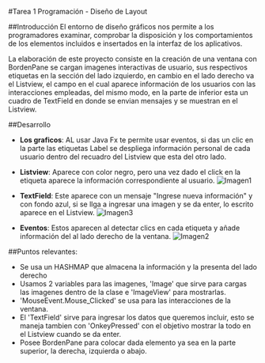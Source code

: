 #Tarea 1 Programación - Diseño de Layout 
<p>

</p>
##Introducción
El entorno de diseño gráficos nos permite a los programadores examinar, comprobar la disposición y los comportamientos de los elementos incluidos e insertados en la interfaz de los aplicativos. 

La elaboración de este proyecto consiste en la creación de una ventana con BordenPane se cargan imagenes interactivas de usuario, sus respectivos etiquetas en la sección del lado izquierdo, en cambio en el lado derecho va el Listview, el campo en el cual aparece información de los usuarios con las interacciones empleadas, del mismo modo, en la parte de inferior esta un cuadro de TextField en donde se envian mensajes y se muestran en el Listview.

##Desarrollo
- **Los graficos**: AL usar Java Fx  te permite usar eventos, si das un clic en la parte las etiquetas Label se despliega información personal de cada usuario dentro del recuadro del Listview que esta del otro lado. 
- **Listview**: Aparece con color negro, pero una vez dado el click en la etiqueta aparece la información correspondiente al usuario.
![Imagen1](https://github.com/Yadira-Quinde/Tareas-Programacion/assets/168947646/acaee57a-7574-414f-9232-73e4da9e9da6)

- **TextField**: Este aparece con un mensaje "Ingrese nueva información" y con fondo azul, si se llga a ingresar una imagen y se da enter, lo escrito aparece en el Listview. 
![Imagen3](https://github.com/Yadira-Quinde/Tareas-Programacion/assets/168947646/e5ae58b8-8d56-4218-b77c-7f063d0e01d8)

- **Eventos**: Estos aparecen al detectar clics en cada etiqueta y añade información del al lado derecho de la ventana.
![Imagen2](https://github.com/Yadira-Quinde/Tareas-Programacion/assets/168947646/ac5bf245-9b6e-44be-8bb7-6dca5c42cc1e)

##Puntos relevantes: 
- Se usa un HASHMAP que almacena la información y la presenta del lado derecho
- Usamos 2 variables para las imagenes, 'Image' que sirve para cargas las imagenes dentro de la clase e 'ImageView' para mostrarlas.
- 'MouseEvent.Mouse_Clicked' se usa para las interacciones de la ventana.
- El 'TextField' sirve para ingresar los datos que queremos incluir, esto se maneja tambien con 'OnkeyPressed' con el objetivo mostrar la todo en el Listview cuando se da enter.
- Posee BordenPane para colocar dada elemento ya sea en la parte superior, la derecha, izquierda o abajo.
